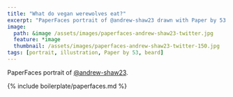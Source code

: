 ```yaml
---
title: "What do vegan werewolves eat?"
excerpt: "PaperFaces portrait of @andrew-shaw23 drawn with Paper by 53 on an iPad."
image: 
  path: &image /assets/images/paperfaces-andrew-shaw23-twitter.jpg 
  feature: *image
  thumbnail: /assets/images/paperfaces-andrew-shaw23-twitter-150.jpg
tags: [portrait, illustration, Paper by 53, beard]
---
```


PaperFaces portrait of [@andrew-shaw23](https://twitter.com/andrew-shaw23).

{% include boilerplate/paperfaces.md %}
